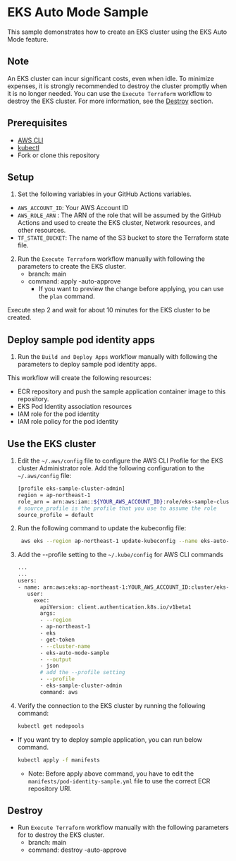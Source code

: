 # EKS Auto Mode Sample

This sample demonstrates how to create an EKS cluster using the EKS Auto Mode feature.

## Note

An EKS cluster can incur significant costs, even when idle. To minimize expenses, it is strongly recommended to destroy the cluster promptly when it is no longer needed. You can use the `Execute Terraform` workflow to destroy the EKS cluster. For more information, see the [Destroy](#Destroy) section.

## Prerequisites

- [AWS CLI](https://docs.aws.amazon.com/cli/latest/userguide/cli-chap-install.html)
- [kubectl](https://kubernetes.io/docs/tasks/tools/install-kubectl/)
- Fork or clone this repository

## Setup

1. Set the following variables in your GitHub Actions variables.

- `AWS_ACCOUNT_ID`: Your AWS Account ID
- `AWS_ROLE_ARN` : The ARN of the role that will be assumed by the GitHub Actions and used to create the EKS cluster, Network resources, and other resources.
- `TF_STATE_BUCKET`: The name of the S3 bucket to store the Terraform state file.

2. Run the `Execute Terraform` workflow manually with following the parameters to create the EKS cluster.
   - branch: main
   - command: apply -auto-approve
     - If you want to preview the change before applying, you can use the `plan` command.

Execute step 2 and wait for about 10 minutes for the EKS cluster to be created.

## Deploy sample pod identity apps

1. Run the `Build and Deploy Apps` workflow manually with following the parameters to deploy sample pod identity apps.

This workflow will create the following resources:

- ECR repository and push the sample application container image to this repository.
- EKS Pod Identity association resources
- IAM role for the pod identity
- IAM role policy for the pod identity

## Use the EKS cluster

1. Edit the `~/.aws/config` file to configure the AWS CLI Profile for the EKS cluster Administrator role. Add the following configuration to the `~/.aws/config` file:

   ```bash
   [profile eks-sample-cluster-admin]
   region = ap-northeast-1
   role_arn = arn:aws:iam::${YOUR_AWS_ACCOUNT_ID}:role/eks-sample-cluster-admin
   # source_profile is the profile that you use to assume the role
   source_profile = default
   ```

2. Run the following command to update the kubeconfig file:

   ```bash
    aws eks --region ap-northeast-1 update-kubeconfig --name eks-auto-mode-sample
   ```

3. Add the --profile setting to the `~/.kube/config` for AWS CLI commands

   ```bash
   ...
   ...
   users:
   - name: arn:aws:eks:ap-northeast-1:YOUR_AWS_ACCOUNT_ID:cluster/eks-auto-mode-sample
      user:
        exec:
          apiVersion: client.authentication.k8s.io/v1beta1
          args:
          - --region
          - ap-northeast-1
          - eks
          - get-token
          - --cluster-name
          - eks-auto-mode-sample
          - --output
          - json
          # add the --profile setting
          - --profile
          - eks-sample-cluster-admin
          command: aws
   ```

4. Verify the connection to the EKS cluster by running the following command:

   ```bash
   kubectl get nodepools
   ```

- If you want try to deploy sample application, you can run below command.

  ```bash
  kubectl apply -f manifests
  ```

  - Note: Before apply above command, you have to edit the `manifests/pod-identity-sample.yml` file to use the correct ECR repository URI.

## Destroy

- Run `Execute Terraform` workflow manually with the following parameters for to destroy the EKS cluster.
  - branch: main
  - command: destroy -auto-approve
